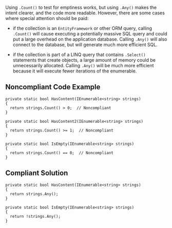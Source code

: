 
Using `.Count()` to test for emptiness works, but using `.Any()` makes the intent clearer, and the code more readable. However, there are some cases where special attention should be paid:

- if the collection is an `EntityFramework` or other ORM query, calling `.Count()` will cause executing a potentially massive SQL query and could put a large overhead on the application database. Calling `.Any()` will also connect to the database, but will generate much more efficient SQL.

- if the collection is part of a LINQ query that contains `.Select()` statements that create objects, a large amount of memory could be unnecessarily allocated. Calling `.Any()` will be much more efficient because it will execute fewer iterations of the enumerable.

## Noncompliant Code Example


    private static bool HasContent(IEnumerable<string> strings)
    {
      return strings.Count() > 0;  // Noncompliant
    }
    
    private static bool HasContent2(IEnumerable<string> strings)
    {
      return strings.Count() >= 1;  // Noncompliant
    }
    
    private static bool IsEmpty(IEnumerable<string> strings)
    {
      return strings.Count() == 0;  // Noncompliant
    }


## Compliant Solution


    private static bool HasContent(IEnumerable<string> strings)
    {
      return strings.Any();
    }
    
    private static bool IsEmpty(IEnumerable<string> strings)
    {
      return !strings.Any();
    }

